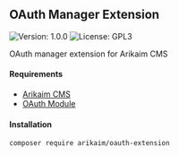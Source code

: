 ## OAuth Manager Extension
![Version: 1.0.0](https://img.shields.io/github/release/arikaim/oauth-extension.svg)
![License: GPL3](https://img.shields.io/badge/License-GPLv3-blue.svg)

OAuth manager extension for Arikaim CMS

#### Requirements 
  * [Arikaim CMS](https://github.com/arikaim/arikaim)
  * [OAuth Module](https://github.com/arikaim/oauth-module)
  

#### Installation

```sh
composer require arikaim/oauth-extension
```
